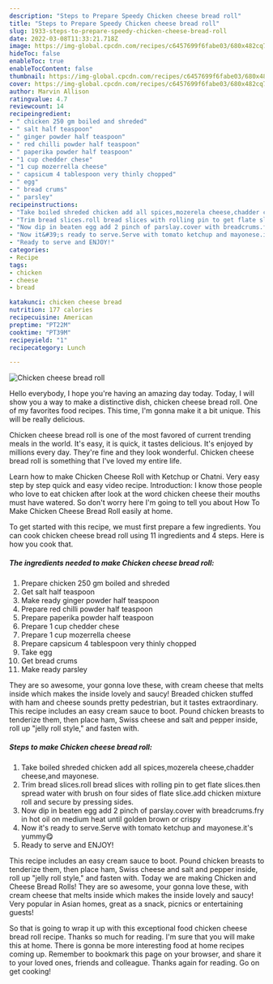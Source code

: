 ```yaml
---
description: "Steps to Prepare Speedy Chicken cheese bread roll"
title: "Steps to Prepare Speedy Chicken cheese bread roll"
slug: 1933-steps-to-prepare-speedy-chicken-cheese-bread-roll
date: 2022-03-08T11:33:21.718Z
image: https://img-global.cpcdn.com/recipes/c6457699f6fabe03/680x482cq70/chicken-cheese-bread-roll-recipe-main-photo.jpg
hideToc: false
enableToc: true
enableTocContent: false
thumbnail: https://img-global.cpcdn.com/recipes/c6457699f6fabe03/680x482cq70/chicken-cheese-bread-roll-recipe-main-photo.jpg
cover: https://img-global.cpcdn.com/recipes/c6457699f6fabe03/680x482cq70/chicken-cheese-bread-roll-recipe-main-photo.jpg
author: Marvin Allison
ratingvalue: 4.7
reviewcount: 14
recipeingredient:
- " chicken 250 gm boiled and shreded"
- " salt half teaspoon"
- " ginger powder half teaspoon"
- " red chilli powder half teaspoon"
- " paperika powder half teaspoon"
- "1 cup chedder chese"
- "1 cup mozerrella cheese"
- " capsicum 4 tablespoon very thinly chopped"
- " egg"
- " bread crums"
- " parsley"
recipeinstructions:
- "Take boiled shreded chicken add all spices,mozerela cheese,chadder cheese,and mayonese."
- "Trim bread slices.roll bread slices with rolling pin to get flate slices.then spread water with brush on four sides of flate slice.add chicken mixture roll and secure by pressing sides."
- "Now dip in beaten egg add 2 pinch of parslay.cover with breadcrums.fry in hot oil on medium heat until golden brown or crispy"
- "Now it&#39;s ready to serve.Serve with tomato ketchup and mayonese.it&#39;s yummy😋"
- "Ready to serve and ENJOY!"
categories:
- Recipe
tags:
- chicken
- cheese
- bread

katakunci: chicken cheese bread 
nutrition: 177 calories
recipecuisine: American
preptime: "PT22M"
cooktime: "PT39M"
recipeyield: "1"
recipecategory: Lunch

---
```



![Chicken cheese bread roll](https://img-global.cpcdn.com/recipes/c6457699f6fabe03/680x482cq70/chicken-cheese-bread-roll-recipe-main-photo.jpg)

Hello everybody, I hope you're having an amazing day today. Today, I will show you a way to make a distinctive dish, chicken cheese bread roll. One of my favorites food recipes. This time, I'm gonna make it a bit unique. This will be really delicious.

Chicken cheese bread roll is one of the most favored of current trending meals in the world. It's easy, it is quick, it tastes delicious. It's enjoyed by millions every day. They're fine and they look wonderful. Chicken cheese bread roll is something that I've loved my entire life.

Learn how to make Chicken Cheese Roll with Ketchup or Chatni. Very easy step by step quick and easy video recipe. Introduction: I know those people who love to eat chicken after look at the word chicken cheese their mouths must have watered. So don&#39;t worry here I&#39;m going to tell you about How To Make Chicken Cheese Bread Roll easily at home.


To get started with this recipe, we must first prepare a few ingredients. You can cook chicken cheese bread roll using 11 ingredients and 4 steps. Here is how you cook that.

<!--inarticleads1-->

##### The ingredients needed to make Chicken cheese bread roll:

1. Prepare  chicken 250 gm boiled and shreded
1. Get  salt half teaspoon
1. Make ready  ginger powder half teaspoon
1. Prepare  red chilli powder half teaspoon
1. Prepare  paperika powder half teaspoon
1. Prepare 1 cup chedder chese
1. Prepare 1 cup mozerrella cheese
1. Prepare  capsicum 4 tablespoon very thinly chopped
1. Take  egg
1. Get  bread crums
1. Make ready  parsley


They are so awesome, your gonna love these, with cream cheese that melts inside which makes the inside lovely and saucy! Breaded chicken stuffed with ham and cheese sounds pretty pedestrian, but it tastes extraordinary. This recipe includes an easy cream sauce to boot. Pound chicken breasts to tenderize them, then place ham, Swiss cheese and salt and pepper inside, roll up &#34;jelly roll style,&#34; and fasten with. 

<!--inarticleads2-->

##### Steps to make Chicken cheese bread roll:

1. Take boiled shreded chicken add all spices,mozerela cheese,chadder cheese,and mayonese.
1. Trim bread slices.roll bread slices with rolling pin to get flate slices.then spread water with brush on four sides of flate slice.add chicken mixture roll and secure by pressing sides.
1. Now dip in beaten egg add 2 pinch of parslay.cover with breadcrums.fry in hot oil on medium heat until golden brown or crispy
1. Now it&#39;s ready to serve.Serve with tomato ketchup and mayonese.it&#39;s yummy😋
1. Ready to serve and ENJOY!

This recipe includes an easy cream sauce to boot. Pound chicken breasts to tenderize them, then place ham, Swiss cheese and salt and pepper inside, roll up &#34;jelly roll style,&#34; and fasten with. Today we are making Chicken and Cheese Bread Rolls! They are so awesome, your gonna love these, with cream cheese that melts inside which makes the inside lovely and saucy! Very popular in Asian homes, great as a snack, picnics or entertaining guests! 

So that is going to wrap it up with this exceptional food chicken cheese bread roll recipe. Thanks so much for reading. I'm sure that you will make this at home. There is gonna be more interesting food at home recipes coming up. Remember to bookmark this page on your browser, and share it to your loved ones, friends and colleague. Thanks again for reading. Go on get cooking!
